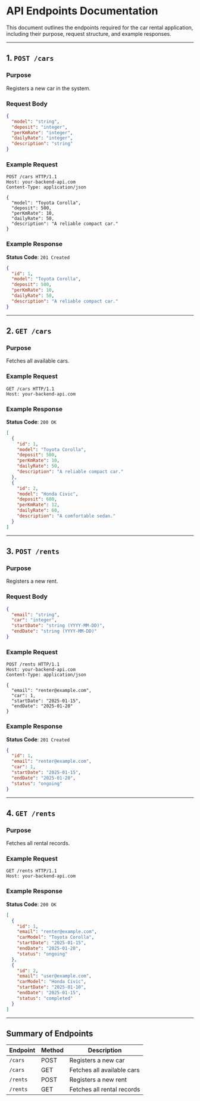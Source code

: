 # API Endpoints Documentation

This document outlines the endpoints required for the car rental application, including their purpose, request structure, and example responses.

---

## 1. `POST /cars`

### **Purpose**

Registers a new car in the system.

### **Request Body**

```json
{
  "model": "string",
  "deposit": "integer",
  "perKmRate": "integer",
  "dailyRate": "integer",
  "description": "string"
}
```

### **Example Request**

```http
POST /cars HTTP/1.1
Host: your-backend-api.com
Content-Type: application/json

{
  "model": "Toyota Corolla",
  "deposit": 500,
  "perKmRate": 10,
  "dailyRate": 50,
  "description": "A reliable compact car."
}
```

### **Example Response**

**Status Code**: `201 Created`

```json
{
  "id": 1,
  "model": "Toyota Corolla",
  "deposit": 500,
  "perKmRate": 10,
  "dailyRate": 50,
  "description": "A reliable compact car."
}
```

---

## 2. `GET /cars`

### **Purpose**

Fetches all available cars.

### **Example Request**

```http
GET /cars HTTP/1.1
Host: your-backend-api.com
```

### **Example Response**

**Status Code**: `200 OK`

```json
[
  {
    "id": 1,
    "model": "Toyota Corolla",
    "deposit": 500,
    "perKmRate": 10,
    "dailyRate": 50,
    "description": "A reliable compact car."
  },
  {
    "id": 2,
    "model": "Honda Civic",
    "deposit": 600,
    "perKmRate": 12,
    "dailyRate": 60,
    "description": "A comfortable sedan."
  }
]
```

---

## 3. `POST /rents`

### **Purpose**

Registers a new rent.

### **Request Body**

```json
{
  "email": "string",
  "car": "integer",
  "startDate": "string (YYYY-MM-DD)",
  "endDate": "string (YYYY-MM-DD)"
}
```

### **Example Request**

```http
POST /rents HTTP/1.1
Host: your-backend-api.com
Content-Type: application/json

{
  "email": "renter@example.com",
  "car": 1,
  "startDate": "2025-01-15",
  "endDate": "2025-01-20"
}
```

### **Example Response**

**Status Code**: `201 Created`

```json
{
  "id": 1,
  "email": "renter@example.com",
  "car": 1,
  "startDate": "2025-01-15",
  "endDate": "2025-01-20",
  "status": "ongoing"
}
```

---

## 4. `GET /rents`

### **Purpose**

Fetches all rental records.

### **Example Request**

```http
GET /rents HTTP/1.1
Host: your-backend-api.com
```

### **Example Response**

**Status Code**: `200 OK`

```json
[
  {
    "id": 1,
    "email": "renter@example.com",
    "carModel": "Toyota Corolla",
    "startDate": "2025-01-15",
    "endDate": "2025-01-20",
    "status": "ongoing"
  },
  {
    "id": 2,
    "email": "user@example.com",
    "carModel": "Honda Civic",
    "startDate": "2025-01-10",
    "endDate": "2025-01-15",
    "status": "completed"
  }
]
```

---

## Summary of Endpoints

| Endpoint | Method | Description                |
| -------- | ------ | -------------------------- |
| `/cars`  | POST   | Registers a new car        |
| `/cars`  | GET    | Fetches all available cars |
| `/rents` | POST   | Registers a new rent       |
| `/rents` | GET    | Fetches all rental records |